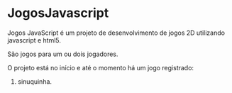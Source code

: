 # JogosJavascript

Jogos JavaScript é um projeto de desenvolvimento de jogos 2D utilizando javascript e html5.

São jogos para um ou dois jogadores.

O projeto está no início e até o momento há um jogo registrado:
1. sinuquinha.
